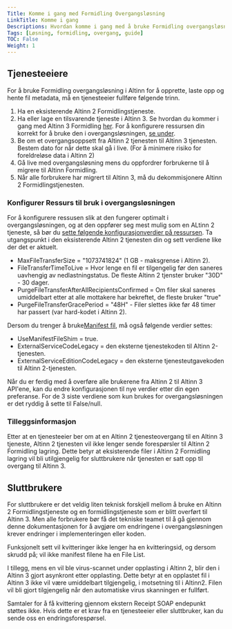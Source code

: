 ```yaml
---
Title: Komme i gang med Formidling Overgangsløsning
LinkTitle: Komme i gang
Descriptions: Hvordan komme i gang med å bruke Formidling overgangsløsningen fra Altinn 2 til Altinn 3
Tags: [Løsning, formidling, overgang, guide]
TOC: False
Weight: 1
---
```


## Tjenesteeiere

For å bruke Formidling overgangsløsning i Altinn for å opprette, laste opp og hente fil metadata, må en tjenesteeier fullføre følgende trinn.

1. Ha en eksisterende Altinn 2 Formidlingstjeneste.
2. Ha eller lage en tilsvarende tjeneste i Altinn 3. Se hvordan du kommer i gang med Altinn 3 Formidling [her](../../getting-started/).
For å konfigurere ressursen din korrekt for å bruke den i overgangsløsningen, [se under](#konfigurer-ressurs-til-bruk-i-overgangsløsningen).
4. Be om et overgangsoppsett fra Altinn 2 tjenesten til Altinn 3 tjenesten. Bestem dato for når dette skal gå i live. (For å minimere risiko for foreldreløse data i Altinn 2)
5. Gå live med overgangsløsning mens du oppfordrer forbrukerne til å migrere til Altinn Formidling.
6. Når alle forbrukere har migrert til Altinn 3, må du dekommisjonere Altinn 2 Formidlingstjenesten.

### Konfigurer Ressurs til bruk i overgangsløsningen

For å konfigurere ressusen slik at den fungerer optimalt i overgangsløsningen, og at den oppfører seg mest mulig som en ALtinn 2 tjeneste, så bør du [sette følgende konfigurasjonverdier på ressursen](../../getting-started/developer-guides/service-owner/_index.nb.md#operasjon-konfigurer-ressurs-i-formidling-api).
Ta utgangspunkt i den eksisterende Altinn 2 tjenesten din og sett verdiene like der det er aktuelt.

- MaxFileTransferSize = "1073741824" (1 GB - maksgrense i Altinn 2).
- FileTransferTimeToLive = Hvor lenge en fil er tilgengelig før den saneres uavhengig av nedlastningstatus. De fleste Altinn 2 tjenster bruker "30D" - 30 dager.
- PurgeFileTransferAfterAllRecipientsConfirmed = Om filer skal saneres umiddelbart etter at alle mottakere har bekreftet, de fleste bruker "true"
- PurgeFileTransferGracePeriod = "48H" - Filer slettes ikke før 48 timer har passert (var hard-kodet i Altinn 2).

Dersom du trenger å bruke[Manifest fil](../technical-overview/#manifest-fil), må også følgende verdier settes:

- UseManifestFileShim = true.
- ExternalServiceCodeLegacy = den eksterne tjenestekoden til Altinn 2-tjenesten.
- ExternalServiceEditionCodeLegacy = den eksterne tjenesteutgavekoden til Altinn 2-tjenesten.

Når du er ferdig med å overføre alle brukerene fra Altinn 2 til Altinn 3 API'ene, kan du endre konfigurasjonen til nye verdier etter din egen preferanse.
For de 3 siste verdiene som kun brukes for overgangsløsningen er det ryddig å sette til False/null.

### Tilleggsinformasjon

Etter at en tjenesteeier ber om at en Altinn 2 tjenesteovergang til en Altinn 3 tjeneste,
Altinn 2 tjenesten vil ikke lenger sende forespørsler til Altinn 2 Formidling lagring.
Dette betyr at eksisterende filer i Altinn 2 Formidling lagring vil bli utilgjengelig for sluttbrukere når tjenesten
er satt opp til overgang til Altinn 3.

## Sluttbrukere

For sluttbrukere er det veldig liten teknisk forskjell mellom å bruke en Altinn 2 Formidlingstjeneste og en formidlingstjeneste som er blitt overført til Altinn 3.
Men alle forbrukere bør få det tekniske teamet til å gå gjennom denne dokumentasjonen for å avgjøre om endringene i overgangsløsningen krever endringer i implementeringen eller koden.

Funksjonelt sett vil kvitteringer ikke lenger ha en kvitteringsid, og dersom skrudd på; vil ikke manifest filene ha en File List.

I tillegg, mens en vil ble virus-scannet under opplasting i Altinn 2, blir den i Altinn 3 gjort asynkront etter opplasting. Dette betyr at en opplastet fil i Altinn 3 ikke vil være umiddelbart tilgjengelig, i motsetning til i Altinn2.
Filen vil bli gjort tilgjengelig når den automatiske virus skanningen er fullført.

Samtaler for å få kvittering gjennom ekstern Receipt SOAP endepunkt støttes ikke. Hvis dette er et krav fra en tjenesteeier eller sluttbruker, kan du sende oss en endringsforespørsel.
